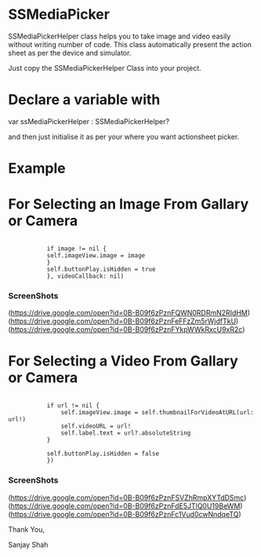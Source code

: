 # SSMediaPicker
SSMediaPickerHelper class helps you to take image and video easily without writing number of code. This class automatically present the action sheet as per the device and simulator.

Just copy the SSMediaPickerHelper Class into your project.

# Declare a variable with
var ssMediaPickerHelper : SSMediaPickerHelper?

and then just initialise it as per your where you want actionsheet picker.

# Example
# For Selecting an Image From Gallary or Camera

 ``` ssMediaPickerHelper = SSMediaPickerHelper(viewController: self, isForVideo: false, imageCallback: { (image) in
            
            if image != nil {
            self.imageView.image = image
            }
            self.buttonPlay.isHidden = true
            }, videoCallback: nil)
```

### ScreenShots
(https://drive.google.com/open?id=0B-B09f6zPznFQWN0RDRmN2RIdHM)
(https://drive.google.com/open?id=0B-B09f6zPznFeFFzZm5rWjdfTkU)
(https://drive.google.com/open?id=0B-B09f6zPznFYkpWWkRxcU9xR2c)

# For Selecting a Video From Gallary or Camera

 ``` ssMediaPickerHelper = SSMediaPickerHelper(viewController: self, isForVideo: true, imageCallback: nil, videoCallback: { (url) in
            
            if url != nil {
                self.imageView.image = self.thumbnailForVideoAtURL(url: url!)
                self.videoURL = url!
                self.label.text = url?.absoluteString
            }
            
            self.buttonPlay.isHidden = false
            })
```
### ScreenShots
(https://drive.google.com/open?id=0B-B09f6zPznFSVZhRmpXYTdDSmc)
(https://drive.google.com/open?id=0B-B09f6zPznFdE5JTlQ0U19BeWM)
(https://drive.google.com/open?id=0B-B09f6zPznFc1Vud0cwNndqeTQ)

Thank You,

Sanjay Shah
